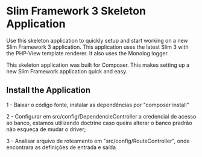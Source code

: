 # Slim Framework 3 Skeleton Application

Use this skeleton application to quickly setup and start working on a new Slim Framework 3 application. This application uses the latest Slim 3 with the PHP-View template renderer. It also uses the Monolog logger.

This skeleton application was built for Composer. This makes setting up a new Slim Framework application quick and easy.

## Install the Application

1 - Baixar o código fonte, instalar as dependências por "composer install"

2 - Configurar em src/config/DependencieController a credencial de acesso ao banco, estamos utilizando doctrine caso queira alterar o banco pradrão não esqueça de mudar o driver;

3 - Analisar arquivo de roteamento em "src/config/RouteController", onde encontrara as definições de entrada e saída
 

